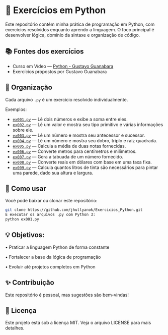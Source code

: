 # 🐍 Exercícios em Python

Este repositório contém minha prática de programação em Python, com exercícios resolvidos enquanto aprendo a linguagem. O foco principal é desenvolver lógica, domínio da sintaxe e organização de código.

## 📚 Fontes dos exercícios

- Curso em Vídeo — [Python - Gustavo Guanabara](https://www.cursoemvideo.com/)
- Exercícios propostos por Gustavo Guanabara

## 📁 Organização

Cada arquivo `.py` é um exercício resolvido individualmente.

Exemplos:
- [`ex001.py`](Ex001.py) — Lê dois números e exibe a soma entre eles.
- [`ex002.py`](Ex002.py) — Lê um valor e mostra seu tipo primitivo e várias informações sobre ele.
- [`ex003.py`](Ex003.py) — Lê um número e mostra seu antecessor e sucessor.
- [`ex004.py`](Ex004.py) — Lê um número e mostra seu dobro, triplo e raiz quadrada.
- [`ex005.py`](Ex005.py) — Calcula a média de duas notas fornecidas.
- [`ex006.py`](Ex006.py) — Converte metros para centímetros e milímetros.
- [`ex007.py`](Ex007.py) — Gera a tabuada de um número fornecido.
- [`ex008.py`](Ex008.py) — Converte reais em dólares com base em uma taxa fixa.
- [`ex009.py`](Ex009.py) — Calcula quantos litros de tinta são necessários para pintar uma parede, dado sua altura e largura.

## 🚀 Como usar

Você pode baixar ou clonar este repositório:

```bash
git clone https://github.com/jhullyanok/Exercicios_Python.git
E executar os arquivos .py com Python 3:
python ex001.py
```
## 💡 Objetivos:
• Praticar a linguagem Python de forma constante

• Fortalecer a base da lógica de programação

• Evoluir até projetos completos em Python


## ✨ Contribuição
Este repositório é pessoal, mas sugestões são bem-vindas!


## 📄 Licença
Este projeto está sob a licença MIT. Veja o arquivo LICENSE para mais detalhes.
